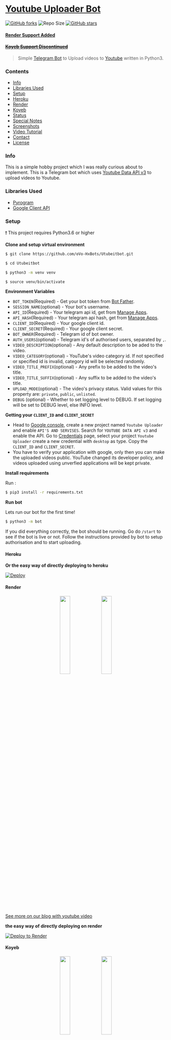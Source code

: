 # [Youtube Uploader Bot](https://tx.me/Utubeitbot)
[![GitHub forks](https://img.shields.io/github/forks/oVo-HxBots/Utubeitbot?&style=flat-square&logo=github)](https://github.com/oVo-HxBots/Utubeitbot/fork)
![Repo Size](https://img.shields.io/github/repo-size/oVo-HxBots/Utubeitbot?&style=flat-square&logo=github)
[![GitHub stars](https://img.shields.io/github/stars/oVo-HxBots/Utubeitbot?&style=flat-square&logo=github)](https://github.com/oVo-HxBots/Utubeitbot/stargazers)

#### [Render Support Added](#render)
#### ~~[Koyeb Support Discontinued](#koyeb)~~

> Simple [Telegram Bot](https://core.telegram.org/bots "Telegram Bots") to Upload videos to [Youtube](https://youtube.com "YouTube") written in Python3.

### Contents

- [Info](#info)
- [Libraries Used](#libraries-used)
- [Setup](#setup)
- [Heroku](#heroku)
- [Render](#render)
- [Koyeb](#koyeb)
- [Status](#status)
- [Special Notes](#special-notes)
- [Screenshots](#screenshots)
- [Video Tutorial](#video-tutorial)
- [Contact](#contact)
- [License](#license) 

### Info

This is a simple hobby project which I was really curious about to implement. This is a Telegram bot which uses [Youtube Data API v3](https://developers.google.com/youtube/v3/ "Youtube Data API v3") to upload videos to Youtube.

### Libraries Used

- [Pyrogram](https://github.com/pyrogram/pyrogram "Pyrogram")
- [Google Client API](https://github.com/googleapis/google-api-python-client "Google Client API")

### Setup

:heavy_exclamation_mark: This project requires Python3.6 or higher

**Clone and setup virtual environment**

```bash
$ git clone https://github.com/oVo-HxBots/Utubeitbot.git

$ cd Utubeitbot

$ python3 -m venv venv

$ source venv/bin/activate

```

**Environment Variables**

- `BOT_TOKEN`(Required) - Get your bot token from [Bot Father](https://tx.me/BotFather "Bot Father").
- `SESSION_NAME`(optional) - Your bot's username.
- `API_ID`(Required) - Your telegram api id, get from [Manage Apps](https://my.telegram.org).
- `API_HASH`(Required) - Your telegram api hash, get from [Manage Apps](https://my.telegram.org).
- `CLIENT_ID`(Required) - Your google client id.
- `CLIENT_SECRET`(Required) - Your google client secret.
- `BOT_OWNER`(Required) - Telegram id of bot owner.
- `AUTH_USERS`(optional) - Telegram id's of authorised users, separated by `,`.
- `VIDEO_DESCRIPTION`(optional) - Any default description to be aded to the video.
- `VIDEO_CATEGORY`(optional) - YouTube's video category id. If not specified or specified id is invalid, category id will be selected randomly.
- `VIDEO_TITLE_PREFIX`(optional) - Any prefix to be added to the video's title.
- `VIDEO_TITLE_SUFFIX`(optional) - Any suffix to be added to the video's title.
- `UPLOAD_MODE`(optional) - The video's privacy status. Valid values for this property are: `private`, `public`, `unlisted`.
- `DEBUG` (optional) - Whether to set logging level to DEBUG. If set logging will be set to DEBUG level, else INFO level.

**Getting your `CLIENT_ID` and `CLIENT_SECRET`**

- Head to [Google console](https://console.developers.google.com "Google console"), create a new project named `Youtube Uploader` and enable `API'S AND SERVISES`. Search for `YOUTUBE DATA API v3` and enable the API. Go to [Credentials](https://console.developers.google.com/apis/credentials "Credentials") page, select your project `Youtube Uploader` create a new credential with `desktop` as type. Copy the `CLIENT_ID` and `CLIENT_SECRET`.
- You have to verify your application with google, only then you can make the uploaded videos public. YouTube changed its developer policy, and videos uploaded using unverfied applications will be kept private.

**Install requirements**

Run :

```bash
$ pip3 install -r requirements.txt
```

**Run bot**

Lets run our bot for the first time!

```bash
$ python3 -m bot
```

If you did everything correctly, the bot should be running. Go do `/start` to see if the bot is live or not. Follow the instructions provided by bot to setup authorisation and to start uploading.

#### Heroku

**Or the easy way of directly deploying to heroku**

[![Deploy](https://www.herokucdn.com/deploy/button.svg)](https://heroku.com/deploy)

#### Render
<p align="center">
<img  width="25%" height="25%" src="./ss/render1.jpg">
<img  width="25%" height="25%" src="./ss/render2.jpg">

[See more on our blog with youtube video](https://hxbots.eu.org/2022/12/deploy-youtube-uploader-bot-on-render/)

**the easy way of directly deploying on render**

[![Deploy to Render](https://render.com/images/deploy-to-render-button.svg)](https://render.com/deploy?repo=https://github.com/oVo-HxBots/Utubeitbot)

#### Koyeb
<p align="center">
<img  width="25%" height="25%" src="./ss/koyeb1.jpg">
<img  width="25%" height="25%" src="./ss/koyeb2.jpg">

### Development Status

This project is actively maintained and will continue so until I'm tired of it.

### Special notes

- With the Youtube Data API you are awarded with 10,000 points of requests. For one video upload it costs 1605 points, regardless of file size, which calculates to about 6 uploads daily. Once you have exhausted your daily points, you have to wait till daily reset. Resets happens at 0:00 PST, i.e. 12:30 IST. So make your uploads count.

- Uploading copyright contents will leads to immediate blocking of the video.

- By default, all the videos are uploaded as private with random category id unless you provide `UPLOAD_MODE` and `VIDEO_CATEGORY`. You may change it after youtube processes the video.

### Screenshots

<p align="center">

<img  width="25%" height="25%" src="./ss/overview.jpg">

<img  width="25%" height="25%" src="./ss/bot-start.jpg">

<img  width="25%" height="25%" src="./ss/bot-help.jpg">

<img  width="25%" height="25%" src="./ss/bot-authorise.jpg">

<img  width="25%" height="25%" alt="Upload" src="./ss/bot-upload.jpg">

</p>

### Video Tutorial

Here's a YouTube tutorial video for deploying the bot on [Heroku](https://heroku.com/ "Heroku"). [Video Link](http://www.youtube.com/watch?v=LSs8b5dMWIA "Tutorial video for deploying to Heroku").

### Contact

You can contact me [@hxSupport](https://telegram.dog/hxSupport "hxSupport").

### License

Code released under [GNU General Public License v3.0](LICENSE).
